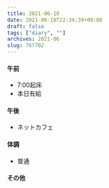 ```yaml
---
title: 2021-06-10
date: 2021-06-10T22:34:39+09:00
draft: false
tags: ["diary", ""]
archives: 2021-06
slug: 767702
---
```

#### 午前
- 7:00起床
- 本日有給
#### 午後
- ネットカフェ
#### 体調
- 普通
#### その他
